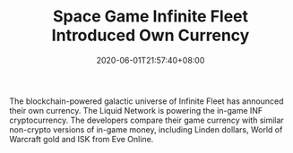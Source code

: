 ﻿---
title: "Space Game Infinite Fleet Introduced Own Currency"
date: 2020-06-01T21:57:40+08:00
lastmod: 2020-06-01T16:45:40+08:00
draft: false
authors: ["Trista"]
description: "The blockchain-powered galactic universe of Infinite Fleet has announced their own currency. The Liquid Network is powering the in-game INF cryptocurrency. The developers compare their game currency with similar non-crypto versions of in-game money, including Linden dollars, World of Warcraft gold and ISK from Eve Online."
featuredImage: "space-game-infinite-fleet-introduced-own-currency.png"
tags: ["Strategy Games","Play to Earn"]
categories: ["news"]
news: ["Strategy Games"]
weight: 
lightgallery: true
pinned: false
recommend: false
recommend1: false
---

The blockchain-powered galactic universe of Infinite Fleet has announced their own currency. The Liquid Network is powering the in-game INF cryptocurrency. The developers compare their game currency with similar non-crypto versions of in-game money, including Linden dollars, World of Warcraft gold and ISK from Eve Online.

<!--more-->

